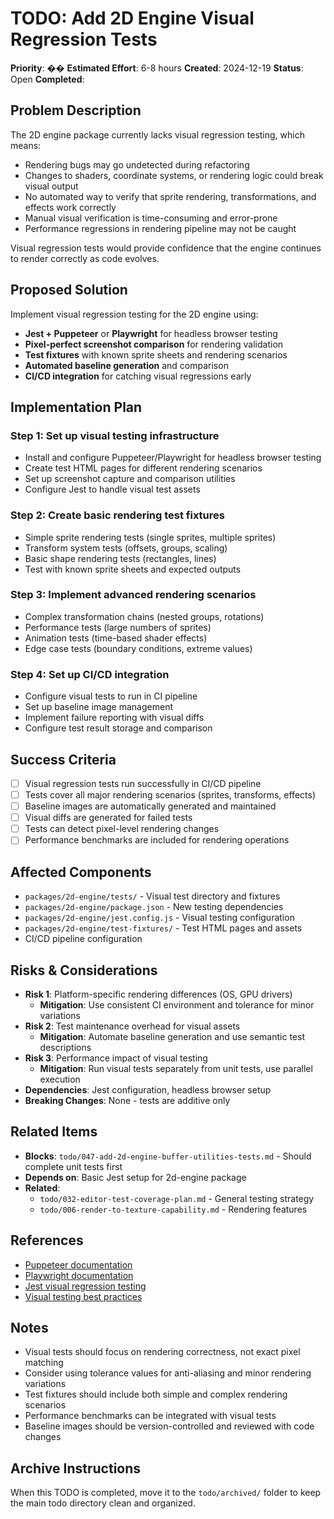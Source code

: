 # TODO: Add 2D Engine Visual Regression Tests

**Priority**: ��
**Estimated Effort**: 6-8 hours
**Created**: 2024-12-19
**Status**: Open
**Completed**: 

## Problem Description

The 2D engine package currently lacks visual regression testing, which means:
- Rendering bugs may go undetected during refactoring
- Changes to shaders, coordinate systems, or rendering logic could break visual output
- No automated way to verify that sprite rendering, transformations, and effects work correctly
- Manual visual verification is time-consuming and error-prone
- Performance regressions in rendering pipeline may not be caught

Visual regression tests would provide confidence that the engine continues to render correctly as code evolves.

## Proposed Solution

Implement visual regression testing for the 2D engine using:
- **Jest + Puppeteer** or **Playwright** for headless browser testing
- **Pixel-perfect screenshot comparison** for rendering validation
- **Test fixtures** with known sprite sheets and rendering scenarios
- **Automated baseline generation** and comparison
- **CI/CD integration** for catching visual regressions early

## Implementation Plan

### Step 1: Set up visual testing infrastructure
- Install and configure Puppeteer/Playwright for headless browser testing
- Create test HTML pages for different rendering scenarios
- Set up screenshot capture and comparison utilities
- Configure Jest to handle visual test assets

### Step 2: Create basic rendering test fixtures
- Simple sprite rendering tests (single sprites, multiple sprites)
- Transform system tests (offsets, groups, scaling)
- Basic shape rendering tests (rectangles, lines)
- Test with known sprite sheets and expected outputs

### Step 3: Implement advanced rendering scenarios
- Complex transformation chains (nested groups, rotations)
- Performance tests (large numbers of sprites)
- Animation tests (time-based shader effects)
- Edge case tests (boundary conditions, extreme values)

### Step 4: Set up CI/CD integration
- Configure visual tests to run in CI pipeline
- Set up baseline image management
- Implement failure reporting with visual diffs
- Configure test result storage and comparison

## Success Criteria

- [ ] Visual regression tests run successfully in CI/CD pipeline
- [ ] Tests cover all major rendering scenarios (sprites, transforms, effects)
- [ ] Baseline images are automatically generated and maintained
- [ ] Visual diffs are generated for failed tests
- [ ] Tests can detect pixel-level rendering changes
- [ ] Performance benchmarks are included for rendering operations

## Affected Components

- `packages/2d-engine/tests/` - Visual test directory and fixtures
- `packages/2d-engine/package.json` - New testing dependencies
- `packages/2d-engine/jest.config.js` - Visual testing configuration
- `packages/2d-engine/test-fixtures/` - Test HTML pages and assets
- CI/CD pipeline configuration

## Risks & Considerations

- **Risk 1**: Platform-specific rendering differences (OS, GPU drivers)
  - **Mitigation**: Use consistent CI environment and tolerance for minor variations
- **Risk 2**: Test maintenance overhead for visual assets
  - **Mitigation**: Automate baseline generation and use semantic test descriptions
- **Risk 3**: Performance impact of visual testing
  - **Mitigation**: Run visual tests separately from unit tests, use parallel execution
- **Dependencies**: Jest configuration, headless browser setup
- **Breaking Changes**: None - tests are additive only

## Related Items

- **Blocks**: `todo/047-add-2d-engine-buffer-utilities-tests.md` - Should complete unit tests first
- **Depends on**: Basic Jest setup for 2d-engine package
- **Related**: 
  - `todo/032-editor-test-coverage-plan.md` - General testing strategy
  - `todo/006-render-to-texture-capability.md` - Rendering features

## References

- [Puppeteer documentation](https://pptr.dev/)
- [Playwright documentation](https://playwright.dev/)
- [Jest visual regression testing](https://jestjs.io/docs/visual-regression-testing)
- [Visual testing best practices](https://www.chromium.org/developers/testing/visual-testing)

## Notes

- Visual tests should focus on rendering correctness, not exact pixel matching
- Consider using tolerance values for anti-aliasing and minor rendering variations
- Test fixtures should include both simple and complex rendering scenarios
- Performance benchmarks can be integrated with visual tests
- Baseline images should be version-controlled and reviewed with code changes

## Archive Instructions

When this TODO is completed, move it to the `todo/archived/` folder to keep the main todo directory clean and organized. 